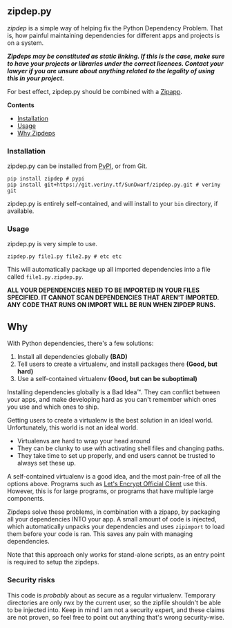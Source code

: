 ## zipdep.py

*zipdep* is a simple way of helping fix the Python Dependency Problem. That is, how painful maintaining dependencies 
for different apps and projects is on a system.

__*Zipdeps may be constituted as static linking. If this is the case, make sure to have your projects or libraries 
under the correct licences. Contact your lawyer if you are unsure about anything related to the legality of using 
this in your project.*__

For best effect, zipdep.py should be combined with a [Zipapp](https://docs.python.org/3/library/zipapp.html).

__Contents__

 - [Installation](#installation)
 - [Usage](#usage)
 - [Why Zipdeps](#why)
 
### Installation

zipdep.py can be installed from [PyPI](https://pypi.python.org/), or from Git.

    pip install zipdep # pypi
    pip install git+https://git.veriny.tf/SunDwarf/zipdep.py.git # veriny git
    
zipdep.py is entirely self-contained, and will install to your `bin` directory, if available.

### Usage

zipdep.py is very simple to use.

`zipdep.py file1.py file2.py # etc etc`

This will automatically package up all imported dependencies into a file called `file1.py.zipdep.py`.

**ALL YOUR DEPENDENCIES NEED TO BE IMPORTED IN YOUR FILES SPECIFIED. IT CANNOT SCAN DEPENDENCIES THAT AREN'T 
IMPORTED. ANY CODE THAT RUNS ON IMPORT WILL BE RUN WHEN ZIPDEP RUNS.**

## Why

With Python dependencies, there's a few solutions:

 1. Install all dependencies globally **(BAD)**
 2. Tell users to create a virtualenv, and install packages there **(Good, but hard)**
 3. Use a self-contained virtualenv **(Good, but can be suboptimal)**

Installing dependencies globally is a Bad Idea™. They can conflict between your apps, and make developing hard as you
 can't remember which ones you use and which ones to ship.  
 
Getting users to create a virtualenv is the best solution in an ideal world. Unfortunately, this world is not an 
ideal world.

 - Virtualenvs are hard to wrap your head around
 - They can be clunky to use with activating shell files and changing paths.
 - They take time to set up properly, and end users cannot be trusted to always set these up.
 
A self-contained virtualenv is a good idea, and the most pain-free of all the options above. Programs such as [Let's 
Encrypt Official Client](https://github.com/letsencrypt/letsencrypt) use this. However, this is for large programs, 
or programs that have multiple large components.
 
Zipdeps solve these problems, in combination with a zipapp, by packaging all your dependencies INTO your app. A small
 amount of code is injected, which automatically unpacks your dependencies and uses `zipimport` to load them before 
 your code is ran. This saves any pain with managing dependencies. 
 
Note that this approach only works for stand-alone scripts, as an entry point is required to setup the zipdeps.

### Security risks

This code is *probably* about as secure as a regular virtualenv. Temporary directories are only rwx by the current 
user, so the zipfile shouldn't be able to be injected into.  Keep in mind I am not a security expert, and these 
claims are not proven, so feel free to point out anything that's wrong security-wise.